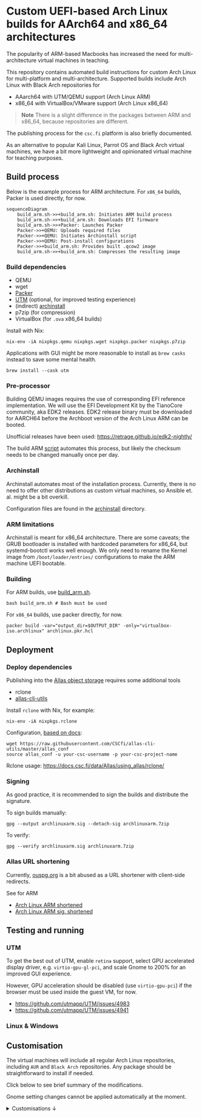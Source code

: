 # Custom UEFI-based Arch Linux builds for AArch64 and x86_64 architectures

The popularity of ARM-based Macbooks has increased the need for multi-architecture virtual machines in teaching.

This repository contains automated build instructions for custom Arch Linux for multi-platform and multi-architecture.
Supported builds include Arch Linux with Black Arch repositories for 
    
* AAarch64 with UTM/QEMU support (Arch Linux ARM)
* x86_64 with VirtualBox/VMware support (Arch Linux x86_64)

> **Note**
> There is a slight difference in the packages between ARM and x86_64, because repositories are different.

The publishing process for the `csc.fi` platform is also briefly documented.

As an alternative to popular Kali Linux, Parrot OS and Black Arch virtual machines, we have a bit more lightweight and opinionated virtual machine for teaching purposes.

## Build process

Below is the example process for ARM architecture.
For `x86_64` builds, Packer is used directly, for now.

```mermaid
sequenceDiagram
    build_arm.sh->>+build_arm.sh: Initiates ARM build process
    build_arm.sh->>+build_arm.sh: Downloads EFI firmware
    build_arm.sh->>+Packer: Launches Packer
    Packer->>+QEMU: Uploads required files
    Packer->>+QEMU: Initiates Archinstall script
    Packer->>+QEMU: Post-install configurations
    Packer->>+build_arm.sh: Provides built .qcow2 image
    build_arm.sh->>+build_arm.sh: Compresses the resulting image
```



### Build dependencies 
 
 * QEMU
 * wget
 * [Packer](https://www.packer.io/)
 * [UTM](https://mac.getutm.app/) (optional, for improved testing experience)
 * (indirect) [archinstall](https://github.com/archlinux/archinstall)
 * p7zip (for compression)
 * VirtualBox (for `.ova` x86_64 builds)

 Install with Nix:
 ```console
 nix-env -iA nixpkgs.qemu nixpkgs.wget nixpkgs.packer nixpkgs.p7zip
 ```
Applications with GUI might be more reasonable to install as `brew casks` instead to save some mental health.

```console
brew install --cask utm
```


### Pre-processor

Building QEMU images requires the use of corresponding EFI reference implementation.
We will use the EFI Development Kit by the TianoCore community, aka EDK2 releases.
EDK2 release binary must be downloaded for AARCH64 before the Archboot version of the Arch Linux ARM can be booted.

Unofficial releases have been used: https://retrage.github.io/edk2-nightly/

The build ARM [script](build_arm.sh) automates this process, but likely the checksum needs to be changed manually once per day.

### Archinstall

Archinstall automates most of the installation process.
Currently, there is no need to offer other distributions as custom virtual machines, so Ansible et. al. might be a bit overkill.

Configuration files are found in the [archinstall](archinstall) directory.

### ARM limitations

Archinstall is meant for x86_64 architecture. 
There are some caveats; the GRUB bootloader is installed with hardcoded parameters for x86_64, but systemd-bootctl works well enough.
We only need to rename the Kernel image from `/boot/loader/entries/` configurations to make the ARM machine UEFI bootable.

### Building


For ARM builds, use [build_arm.sh](build_arm.sh).
```
bash build_arm.sh # Bash must be used
```

For `x86_64` builds, use packer directly, for now.
```console
packer build -var="output_dir=$OUTPUT_DIR" -only="virtualbox-iso.archlinux" archlinux.pkr.hcl 
```

## Deployment

### Deploy dependencies

Publishing into the [Allas object storage](http://ouspg.org/archlinuxarm) requires some additional tools

  * rclone
  * [allas-cli-utils](https://github.com/CSCfi/allas-cli-utils)

Install `rclone` with Nix, for example:
```console
nix-env -iA nixpkgs.rclone
```

Configuration, [based on docs](https://docs.csc.fi/data/Allas/using_allas/rclone_local/):

```console
wget https://raw.githubusercontent.com/CSCfi/allas-cli-utils/master/allas_conf
source allas_conf -u your-csc-username -p your-csc-project-name

```
Rclone usage: https://docs.csc.fi/data/Allas/using_allas/rclone/

### Signing

As good practice, it is recommended to sign the builds and distribute the signature.

To sign builds manually:
```console
gpg --output archlinuxarm.sig --detach-sig archlinuxarm.7zip
```

To verify:
```console
gpg --verify archlinuxarm.sig archlinuxarm.7zip
```

### Allas URL shortening

Currently, [ouspg.org](https://github.com/ouspg/ouspg.github.io) is a bit abused as a URL shortener with client-side redirects.

See for ARM
  * [Arch Linux ARM shortened](https://github.com/ouspg/ouspg.github.io/blob/main/content/archlinuxarm.md)
  * [Arch Linux ARM sig. shortened](https://github.com/ouspg/ouspg.github.io/blob/main/content/archlinuxarm.sig.md)

## Testing and running

### UTM

To get the best out of UTM, enable `retina` support, select GPU accelerated display driver, e.g. `virtio-gpu-gl-pci`, and scale Gnome to 200% for an improved GUI experience. 

However, GPU acceleration should be disabled (use `virtio-gpu-pci`) if the browser must be used inside the guest VM, for now.
  * https://github.com/utmapp/UTM/issues/4983
  * https://github.com/utmapp/UTM/issues/4941

### Linux & Windows


## Customisation

The virtual machines will include all regular Arch Linux repositories,
including `AUR` and `Black Arch` repositories. 
Any package should be straightforward to install if needed.

Click below to see brief summary of the modifications.

Gnome setting changes cannot be applied automatically at the moment.

<details><summary>Customisations &darr;</summary>

To include Black Arch sources:

```console
curl https://blackarch.org/strap.sh | sh
````

### Gnome tweaks

Finnish as the first keyboard layout:
```console
gsettings set org.gnome.desktop.input-sources sources "[('xkb', 'fi'), ('xkb', 'us')]"
```

Print the favourites from desktop

 ```console
 gsettings get org.gnome.shell favorite-apps
 ```
 Set custom apps (string array)
 ```
gsettings set org.gnome.shell favorite-apps

['org.gnome.Nautilus.desktop', 'org.wezfurlong.wezterm.desktop', 'firefox.desktop', 'codium.desktop', 'org.gnome.Settings.desktop']
 ```


 [yay](https://github.com/Jguer/yay) is included in `blackarch-misc`. 
 Hurray! -> `pacman -S yay`


AUR packages
```
yay -S vscodium-bin
```

Codium
`~/.config/VSCodium/User/settings.json`
```
{
    "workbench.colorTheme": "Default Dark+",
    "window.titleBarStyle": "custom"
}
```

### Future ideas

If there is ever a switch for Ansible, seems good tutorial  https://github.com/diffy0712/arch-boot

</details>

